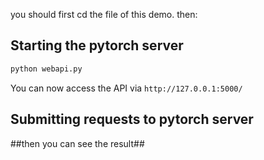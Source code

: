 you should first cd the file of this demo.
then:
## Starting the pytorch server

```bash
python webapi.py 
```

You can now access the  API via `http://127.0.0.1:5000/`

## Submitting requests to pytorch server

##then you can see the result##

